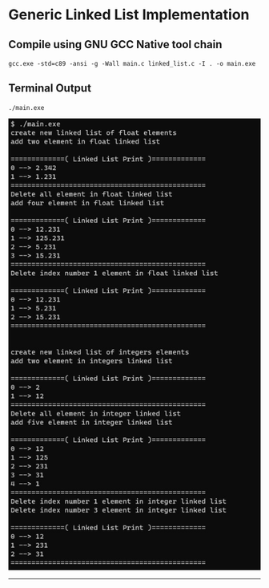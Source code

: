 # **Generic Linked List Implementation**
## **Compile using GNU GCC Native tool chain**

```
gcc.exe -std=c89 -ansi -g -Wall main.c linked_list.c -I . -o main.exe
```

## **Terminal Output**
```
./main.exe
```


<img src="/03_Data_Structures/01_Lesson_01/03_LinkedList/img/output.jpg" >

---